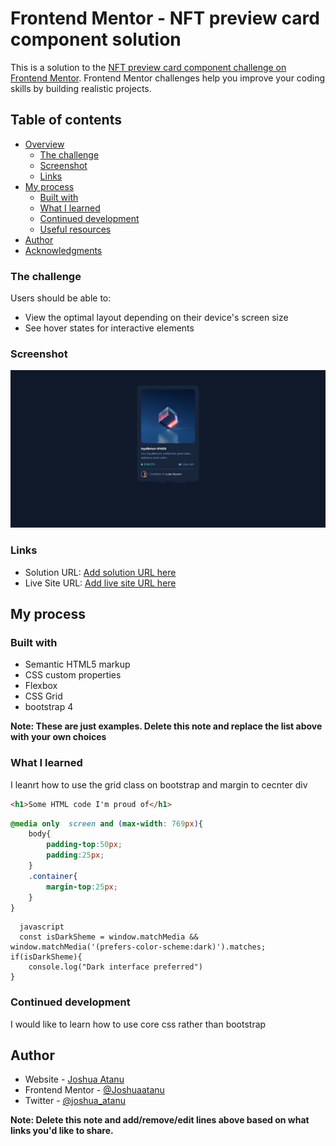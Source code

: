 # Frontend Mentor - NFT preview card component solution

This is a solution to the [NFT preview card component challenge on Frontend Mentor](https://www.frontendmentor.io/challenges/nft-preview-card-component-SbdUL_w0U). Frontend Mentor challenges help you improve your coding skills by building realistic projects. 

## Table of contents

- [Overview](#overview)
  - [The challenge](#the-challenge)
  - [Screenshot](#screenshot)
  - [Links](#links)
- [My process](#my-process)
  - [Built with](#built-with)
  - [What I learned](#what-i-learned)
  - [Continued development](#continued-development)
  - [Useful resources](#useful-resources)
- [Author](#author)
- [Acknowledgments](#acknowledgments)
### The challenge

Users should be able to:

- View the optimal layout depending on their device's screen size
- See hover states for interactive elements

### Screenshot

![](./images/Screenshot%20.png)

### Links

- Solution URL: [Add solution URL here](https://github.com/Joshuaatanu/NFT---preveiw)
- Live Site URL: [Add live site URL here](https://638b30ca3acec70d4f4dadd9--snazzy-zuccutto-57af84.netlify.app/)

## My process

### Built with

- Semantic HTML5 markup
- CSS custom properties
- Flexbox
- CSS Grid
- bootstrap 4


**Note: These are just examples. Delete this note and replace the list above with your own choices**

### What I learned

I leanrt how to use the grid class on bootstrap and margin  to cecnter div

```html
<h1>Some HTML code I'm proud of</h1>
```
```css
@media only  screen and (max-width: 769px){
    body{
        padding-top:50px;
        padding:25px;
    }
    .container{
        margin-top:25px;
    }
}
```
```
  javascript
  const isDarkSheme = window.matchMedia && window.matchMedia('(prefers-color-scheme:dark)').matches;
if(isDarkSheme){
    console.log("Dark interface preferred")
}
```
### Continued development
I would like to learn how to use core css  rather than bootstrap

## Author

- Website - [Joshua Atanu](https://linkedin.com/in/joshua-atanu)
- Frontend Mentor - [@Joshuaatanu](https://www.frontendmentor.io/profile/Joshuaatanu)
- Twitter - [@joshua_atanu](https://www.twitter.com/joshua_atanu)

**Note: Delete this note and add/remove/edit lines above based on what links you'd like to share.**
